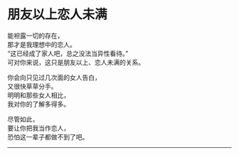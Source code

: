 # 朋友以上恋人未满

能袒露一切的存在，\
那才是我理想中的恋人。\
“这已经成了家人吧，总之没法当异性看待。”\
可对你来说，这只是朋友以上、恋人未满的关系。

你会向只见过几次面的女人告白，\
又很快草草分手。\
明明和那些女人相比，\
我对你的了解多得多。

尽管如此，\
要让你把我当作恋人，\
恐怕这一辈子都做不到了吧。

---
